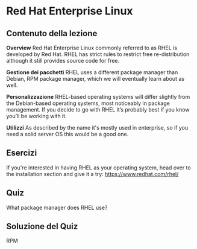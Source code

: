 # Red Hat Enterprise Linux

## Contenuto della lezione

<b>Overview</b>
Red Hat Enterprise Linux commonly referred to as RHEL is developed by Red Hat. RHEL has strict rules to restrict free re-distribution although it still provides source code for free.

<b>Gestione dei pacchetti</b>
RHEL uses a different package manager than Debian, RPM package manager, which we will eventually learn about as well.

<b>Personalizzazione</b>
RHEL-based operating systems will differ slightly from the Debian-based operating systems, most noticeably in package management. If you decide to go with RHEL it’s probably best if you know you’ll be working with it.

<b>Utilizzi</b>
As described by the name it's mostly used in enterprise, so if you need a solid server OS this would be a good one.

## Esercizi

If you're interested in having RHEL as your operating system, head over to the installation section and give it a try: <a href='http://www.redhat.com/en/technologies/linux-platforms/enterprise-linux/'>https://www.redhat.com/rhel/</a>

## Quiz

What package manager does RHEL use?

## Soluzione del Quiz

RPM

